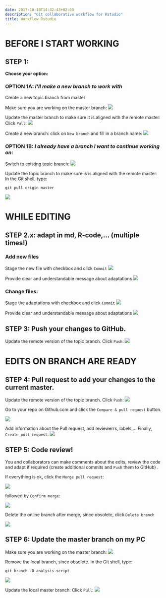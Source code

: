 ```yaml
---
date: 2017-10-18T14:42:43+02:00
description: "Git collaborative workflow for Rstudio"
title: Workflow Rstudio
---
```


# BEFORE I START WORKING

## STEP 1: 

**Choose your option:**

### OPTION 1A: *I'll make a new branch to work with*  
Create a new topic branch from master

Make sure you are working on the master branch:
![](../images/workflow_rstudio_1.png)

Update the master branch to make sure it is aligned with the remote master: Click `Pull`:
![](../images/workflow_rstudio_2.png)

Create a new branch: click on `New branch` and fill in a branch name:
![](../images/workflow_rstudio_2b.png)

### **OPTION 1B**:  *I already have a branch I want to continue working on*:  

Switch to existing topic branch:
![](../images/workflow_rstudio_3.png)

Update the topic branch to make sure is is aligned with the remote master: 
In the Git shell, type:
```
git pull origin master
```
![](../images/workflow_rstudio_4.png)


# WHILE EDITING

## STEP 2.x: adapt in md, R-code,... (multiple times!)

### Add new files

Stage the new file with checkbox and click `Commit`
![](../images/workflow_rstudio_5.png)

Provide clear and understandable message about adaptations
![](../images/workflow_rstudio_6.png)

### Change files:

Stage the adaptations with checkbox and click `Commit`
![](../images/workflow_rstudio_7.png)

Provide clear and understandable message about adaptations
![](../images/workflow_rstudio_8.png)


## STEP 3: Push your changes to GitHub.

Update the remote version of the topic branch. Click `Push`:
![](../images/workflow_rstudio_9.png) 

# EDITS ON BRANCH ARE READY

## STEP 4: Pull request to add your changes to the current master. 

Update the remote version of the topic branch. Click `Push`:
![](../images/workflow_rstudio_9.png)

Go to your repo on Github.com and click the `Compare & pull request` button. 

![](../images/workflow_rstudio_github_1.png)

Add information about the Pull request, add reviewerrs, labels,... Finally, `Create pull request`:
![](../images/workflow_rstudio_github_2.png)

## STEP 5: Code review!

You and collaborators can make comments about the edits, review the code and adapt if required (create additional commits and `Push` them to GitHub) .

If everything is ok, click the  `Merge pull request`:

![](../images/workflow_rstudio_github_3.png)

followed by `Confirm merge`:

![](../images/workflow_rstudio_github_4.png)

Delete the online branch after merge, since obsolete, click `Delete branch`

![](../images/workflow_rstudio_github_5.png)

## STEP 6: Update the master branch on my PC

Make sure you are working on the master branch:
![](../images/workflow_rstudio_1.png)

Remove the local branch, since obsolete. In the Git shell, type:
```
git branch -D analysis-script
```
![](../images/workflow_rstudio_4.png)

Update the local master branch: Click `Pull`:
![](../images/workflow_rstudio_2.png)
